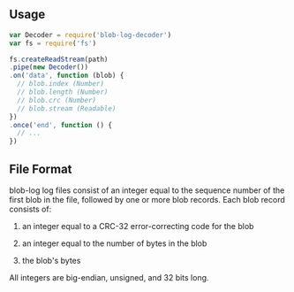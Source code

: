 ## Usage

```javascript
var Decoder = require('blob-log-decoder')
var fs = require('fs')

fs.createReadStream(path)
.pipe(new Decoder())
.on('data', function (blob) {
  // blob.index (Number)
  // blob.length (Number)
  // blob.crc (Number)
  // blob.stream (Readable)
})
.once('end', function () {
  // ...
})
```

## File Format

blob-log log files consist of an integer equal to the sequence number
of the first blob in the file, followed by one or more blob records.
Each blob record consists of:

1. an integer equal to a CRC-32 error-correcting code for the blob

2. an integer equal to the number of bytes in the blob

3. the blob's bytes

All integers are big-endian, unsigned, and 32 bits long.
